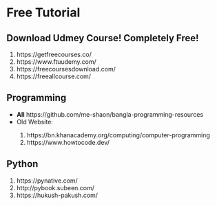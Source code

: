 # Free Tutorial

## Download Udmey Course! Completely Free!
<ol>
	<li> https://getfreecourses.co/ </li>
	<li> https://www.ftuudemy.com/ </li>
	<li> https://freecoursesdownload.com/ </li>
	<li> https://freeallcourse.com/ </li>
</ol>


## Programming 

<ul type="square">
	<li> <b>All</b> https://github.com/me-shaon/bangla-programming-resources </li>
	<li>Old Website:</li>
	<ol>
		<li> https://bn.khanacademy.org/computing/computer-programming </li>
		<li>https://www.howtocode.dev/</li>
	</ol>
</ul>


## Python

<ol>
	<li> https://pynative.com/ </li>
	<li> http://pybook.subeen.com/ </li>
	<li> https://hukush-pakush.com/ </li>
</ol>
